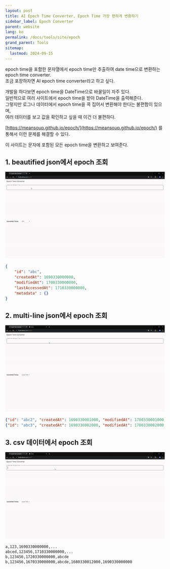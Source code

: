 ```yaml
---
layout: post
title: AI Epoch Time Converter, Epoch Time 가장 편하게 변환하기
sidebar_label: Epoch Converter
parent: website
lang: ko
permalink: /docs/tools/site/epoch
grand_parent: Tools
sitemap:
  lastmod: 2024-09-15
---
```


epoch time을 포함한 문자열에서 epoch time만 추출하여 date time으로 변환하는 epoch time converter.  
조금 포장하자면 AI epoch time converter라고 하고 싶다.

개발을 하다보면 epoch time을 DateTime으로 바꿀일이 자주 있다.  
일반적으로 여러 사이트에서 epoch time을 받아 DateTime을 출력해준다.  
그렇지만 로그나 데이터에서 epoch time을 콕 집어서 변환해야 한다는 불편함이 있으며,  
여러 데이터를 보고 값을 확인하고 싶을 때 이건 더 불편하다.

[https://meansoup.github.io/epoch/](https://meansoup.github.io/epoch/) 를 통해서 이런 문제를 해결할 수 있다.

이 사이트는 문자에 포함된 모든 epoch time을 변환하고 보여준다.

## 1. beautified json에서 epoch 조회

![beutified json epoch converter](/images/post/dev-tools/site/epoch/json1.gif)

 ```json
 {
     "id": "abc",
     "createdAt": 1690330000000,
     "modifiedAt": 1700330000000,
     "lastAccessedAt": 1710330000000,
     "metadata" : {}
 }
 ```

## 2. multi-line json에서 epoch 조회

![multiline json epoch converter](/images/post/dev-tools/site/epoch/json2.gif)


 ```json
 {"id": "abc2", "createdAt": 1690330001000, "modifiedAt": 1700330001000, "lastAccessedAt": 1710330001000, "metadata" : {}}
 {"id": "abc3", "createdAt": 1690330002000, "modifiedAt": 1700330002000, "lastAccessedAt": 1710330002000, "metadata" : {}}
 ```


## 3. csv 데이터에서 epoch 조회

![csv epoch converter](/images/post/dev-tools/site/epoch/csv.gif)

 ```csv
 a,123,1690330000000,...
 abced,123456,1710330000000,...
 b,123456,1720330000000,abcde
 b,123456,1670330000000,abcde,1680330012000,1690330000000
 ```
